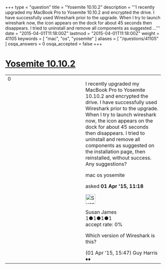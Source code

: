 +++
type = "question"
title = "Yosemite 10.10.2"
description = '''I recently upgraded my MacBook Pro to Yosemite 10.10.2 and encrypted the drive. I have successfully used Wireshark prior to the upgrade. When I try to launch wireshark now, the icon appears on the dock for about 45 seconds then disappears. I tried to uninstall and remove all components as suggested ...'''
date = "2015-04-01T11:18:00Z"
lastmod = "2015-04-01T11:18:00Z"
weight = 41105
keywords = [ "mac", "os", "yosemite" ]
aliases = [ "/questions/41105" ]
osqa_answers = 0
osqa_accepted = false
+++

<div class="headNormal">

# [Yosemite 10.10.2](/questions/41105/yosemite-10102)

</div>

<div id="main-body">

<div id="askform">

<table id="question-table" style="width:100%;"><colgroup><col style="width: 50%" /><col style="width: 50%" /></colgroup><tbody><tr class="odd"><td style="width: 30px; vertical-align: top"><div class="vote-buttons"><div id="post-41105-score" class="post-score" title="current number of votes">0</div><div id="favorite-count" class="favorite-count"></div></div></td><td><div id="item-right"><div class="question-body"><p>I recently upgraded my MacBook Pro to Yosemite 10.10.2 and encrypted the drive. I have successfully used Wireshark prior to the upgrade. When I try to launch wireshark now, the icon appears on the dock for about 45 seconds then disappears. I tried to uninstall and remove all components as suggested on the installation page, then reinstalled, without success. Any suggestions?</p></div><div id="question-tags" class="tags-container tags">mac os yosemite</div><div id="question-controls" class="post-controls"></div><div class="post-update-info-container"><div class="post-update-info post-update-info-user"><p>asked <strong>01 Apr '15, 11:18</strong></p><img src="https://secure.gravatar.com/avatar/c117f6eb1333e38527e48f4147bc11ba?s=32&amp;d=identicon&amp;r=g" class="gravatar" width="32" height="32" alt="Susan%20James&#39;s gravatar image" /><p>Susan James<br />
<span class="score" title="1 reputation points">1</span><span title="1 badges"><span class="badge1">●</span><span class="badgecount">1</span></span><span title="1 badges"><span class="silver">●</span><span class="badgecount">1</span></span><span title="1 badges"><span class="bronze">●</span><span class="badgecount">1</span></span><br />
<span class="accept_rate" title="Rate of the user&#39;s accepted answers">accept rate:</span> <span title="Susan James has no accepted answers">0%</span></p></div></div><div id="comments-container-41105" class="comments-container"><span id="41112"></span><div id="comment-41112" class="comment"><div id="post-41112-score" class="comment-score"></div><div class="comment-text"><p>Which version of Wireshark is this?</p></div><div id="comment-41112-info" class="comment-info"><span class="comment-age">(01 Apr '15, 15:47)</span> Guy Harris ♦♦</div></div></div><div id="comment-tools-41105" class="comment-tools"></div><div class="clear"></div><div id="comment-41105-form-container" class="comment-form-container"></div><div class="clear"></div></div></td></tr></tbody></table>

</div>

</div>

